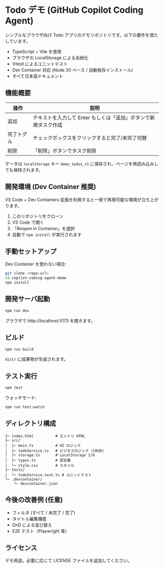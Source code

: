 # Todo デモ (GitHub Copilot Coding Agent)

シンプルなブラウザ向け Todo アプリのデモリポジトリです。以下の要件を満たしています。

- TypeScript + Vite を使用
- ブラウザの LocalStorage による永続化
- Vitest によるユニットテスト
- Dev Container 対応 (Node 20 ベース / 自動依存インストール)
- すべて日本語ドキュメント

## 機能概要

| 操作 | 説明 |
|------|------|
| 追加 | テキストを入力して Enter もしくは「追加」ボタンで新規タスク作成 |
| 完了トグル | チェックボックスをクリックすると完了/未完了切替 |
| 削除 | 「削除」ボタンでタスク削除 |

データは `localStorage` キー `demo_todos_v1` に保存され、ページを再読み込みしても保持されます。

## 開発環境 (Dev Container 推奨)

VS Code + Dev Containers 拡張を利用すると一発で再現可能な環境が立ち上がります。

1. このリポジトリをクローン
2. VS Code で開く
3. 「Reopen in Container」を選択
4. 自動で `npm install` が実行されます

## 手動セットアップ

Dev Container を使わない場合:

```bash
git clone <repo-url>
cd copilot-coding-agent-demo
npm install
```

## 開発サーバ起動

```bash
npm run dev
```

ブラウザで http://localhost:5173 を開きます。

## ビルド

```bash
npm run build
```

`dist/` に成果物が生成されます。

## テスト実行

```bash
npm test
```

ウォッチモード:

```bash
npm run test:watch
```

## ディレクトリ構成

```
├─ index.html          # エントリ HTML
├─ src/
│  ├─ main.ts          # UI ロジック
│  ├─ todoService.ts   # ビジネスロジック (CRUD)
│  ├─ storage.ts       # LocalStorage I/O
│  ├─ types.ts         # 型定義
│  └─ style.css        # スタイル
├─ tests/
│  └─ todoService.test.ts # ユニットテスト
└─ .devcontainer/
	└─ devcontainer.json
```

## 今後の改善例 (任意)

- フィルタ (すべて / 未完了 / 完了)
- タイトル編集機能
- DnD による並び替え
- E2E テスト（Playwright 等）

## ライセンス

デモ用途。必要に応じて LICENSE ファイルを追加してください。

